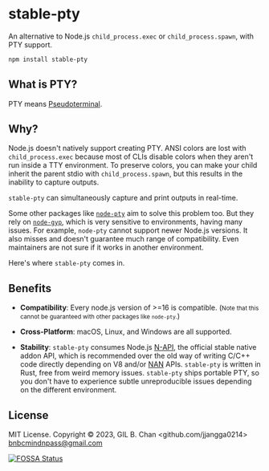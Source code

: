 # stable-pty

An alternative to Node.js `child_process.exec` or `child_process.spawn`, with PTY support.

```bash
npm install stable-pty
```

## What is PTY?

PTY means [Pseudoterminal](https://en.wikipedia.org/wiki/Pseudoterminal).

## Why?

Node.js doesn't natively support creating PTY. ANSI colors are lost with `child_process.exec` because most of CLIs disable colors when they aren't run inside a TTY environment. To preserve colors, you can make your child inherit the parent stdio with `child_process.spawn`, but this results in the inability to capture outputs.

`stable-pty` can simultaneously capture and print outputs in real-time.

Some other packages like [`node-pty`](https://github.com/microsoft/node-pty) aim to solve this problem too. But they rely on [`node-gyp`](https://github.com/nodejs/node-gyp), which is very sensitive to environments, having many issues. For example, `node-pty` cannot support newer Node.js versions. It also misses and doesn't guarantee much range of compatibility. Even maintainers are not sure if it works in another environment.

Here's where `stable-pty` comes in.

## Benefits

- __Compatibility__: Every node.js version of >=16 is compatible.
(<small>Note that this cannot be guaranteed with other packages like `node-pty`.</small>)

- __Cross-Platform__: macOS, Linux, and Windows are all supported.

- __Stability__: `stable-pty` consumes Node.js [N-API](https://medium.com/the-node-js-collection/n-api-next-generation-node-js-apis-for-native-modules-169af5235b06), the official stable native addon API, which is recommended over the old way of writing C/C++ code directly depending on V8 and/or [NAN](https://github.com/nodejs/nan) APIs. `stable-pty` is written in Rust, free from weird memory issues. `stable-pty` ships portable PTY, so you don't have to experience subtle unreproducible issues depending on the different environment.

## License

MIT License. Copyright © 2023, GIL B. Chan <github.com/jjangga0214> <bnbcmindnpass@gmail.com>

[![FOSSA Status](https://app.fossa.com/api/projects/git%2Bgithub.com%2Fjjangga0214%2Fnode-stable-pty.svg?type=large)](https://app.fossa.com/projects/git%2Bgithub.com%2Fjjangga0214%2Fnode-stable-pty?ref=badge_large)
